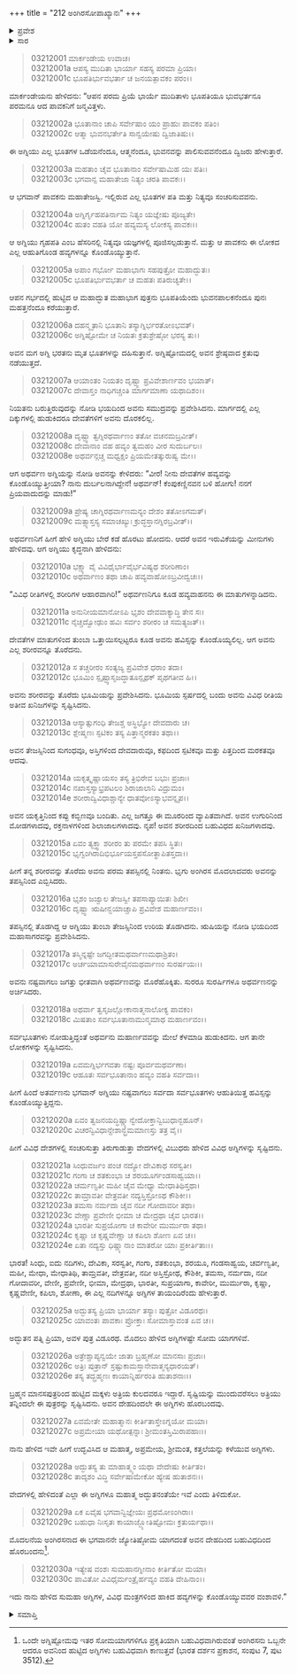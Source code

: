 +++
title = "212 ಅಂಗಿರಸೋಪಾಖ್ಯಾನಃ"
+++

<details><summary>ಪ್ರವೇಶ</summary>


।।   ಓಂ ಓಂ ನಮೋ ನಾರಾಯಣಾಯ।।   ಶ್ರೀ ವೇದವ್ಯಾಸಾಯ ನಮಃ ।।

ಶ್ರೀ ಕೃಷ್ಣದ್ವೈಪಾಯನ ವೇದವ್ಯಾಸ ವಿರಚಿತ  

**ಶ್ರೀ ಮಹಾಭಾರತ**

**ಆರಣ್ಯಕ ಪರ್ವ**

**ಮಾರ್ಕಂಡೇಯಸಮಸ್ಯಾ ಪರ್ವ**

**ಅಧ್ಯಾಯ 212**

</details>


<details><summary>ಸಾರ</summary>

ಅಗ್ನಿಯು ನೀರನ್ನು ಪ್ರವೇಶಿಸಿದುದು, ಪುನಃ ಅಥರ್ವಾಂಗಿರಸನ ಮೂಲಕ ಪ್ರಕಟವಾದುದು (1-30).

</details>


> 03212001 ಮಾರ್ಕಂಡೇಯ ಉವಾಚ।  
03212001a ಆಪಸ್ಯ ಮುದಿತಾ ಭಾರ್ಯಾ ಸಹಸ್ಯ ಪರಮಾ ಪ್ರಿಯಾ।  
03212001c ಭೂಪತಿರ್ಭುವಭರ್ತಾ ಚ ಜನಯತ್ಪಾವಕಂ ಪರಂ।।

ಮಾರ್ಕಂಡೇಯನು ಹೇಳಿದನು: “ಆಪನ ಪರಮ ಪ್ರಿಯೆ ಭಾರ್ಯೆ ಮುದಿತಾಳು ಭೂಪತಿಯೂ ಭುವಭರ್ತನೂ ಪರಮನೂ ಆದ ಪಾವಕನಿಗೆ ಜನ್ಮವಿತ್ತಳು.

> 03212002a ಭೂತಾನಾಂ ಚಾಪಿ ಸರ್ವೇಷಾಂ ಯಂ ಪ್ರಾಹುಃ ಪಾವಕಂ ಪತಿಂ।  
03212002c ಆತ್ಮಾ ಭುವನಭರ್ತೇತಿ ಸಾನ್ವಯೇಷು ದ್ವಿಜಾತಿಷು।।

ಈ ಅಗ್ನಿಯು ಎಲ್ಲ ಭೂತಗಳ ಒಡೆಯನೆಂದೂ, ಆತ್ಮನೆಂದೂ, ಭುವನವನ್ನು ಪಾಲಿಸುವವನೆಂದೂ ದ್ವಿಜರು ಹೇಳುತ್ತಾರೆ.

> 03212003a ಮಹತಾಂ ಚೈವ ಭೂತಾನಾಂ ಸರ್ವೇಷಾಮಿಹ ಯಃ ಪತಿಃ।  
03212003c ಭಗವಾನ್ಸ ಮಹಾತೇಜಾ ನಿತ್ಯಂ ಚರತಿ ಪಾವಕಃ।।

ಆ ಭಗವಾನ್ ಪಾವಕನು ಮಹಾತೇಜಸ್ವಿ. ಇಲ್ಲಿರುವ ಎಲ್ಲ ಭೂತಗಳ ಪತಿ ಮತ್ತು ನಿತ್ಯವೂ ಸಂಚರಿಸುವವನು.

> 03212004a ಅಗ್ನಿರ್ಗೃಹಪತಿರ್ನಾಮ ನಿತ್ಯಂ ಯಜ್ಞೇಷು ಪೂಜ್ಯತೇ।  
03212004c ಹುತಂ ವಹತಿ ಯೋ ಹವ್ಯಮಸ್ಯ ಲೋಕಸ್ಯ ಪಾವಕಃ।।

ಆ ಅಗ್ನಿಯು ಗೃಹಪತಿ ಎಂಬ ಹೆಸರಿನಲ್ಲಿ ನಿತ್ಯವೂ ಯಜ್ಞಗಳಲ್ಲಿ ಪೂಜಿಸಲ್ಪಡುತ್ತಾನೆ. ಮತ್ತು ಆ ಪಾವಕನು ಈ ಲೋಕದ ಎಲ್ಲ ಆಹುತಿಗೊಂಡ ಹವ್ಯಗಳನ್ನೂ ಕೊಂಡೊಯ್ಯುತ್ತಾನೆ.

> 03212005a ಅಪಾಂ ಗರ್ಭೋ ಮಹಾಭಾಗಃ ಸಹಪುತ್ರೋ ಮಹಾದ್ಭುತಃ।   
03212005c ಭೂಪತಿರ್ಭುವಭರ್ತಾ ಚ ಮಹತಃ ಪತಿರುಚ್ಯತೇ।।

ಆಪನ ಗರ್ಭದಲ್ಲಿ ಹುಟ್ಟಿದ ಆ ಮಹಾದ್ಭುತ ಮಹಾಭಾಗ ಪುತ್ರನು ಭೂಪತಿಯೆಂದು ಭುವನಪಾಲಕನೆಂದೂ ಪುನಃ ಮಹತ್ತನೆಂದೂ ಕರೆಯುತ್ತಾರೆ.

> 03212006a ದಹನ್ಮೃತಾನಿ ಭೂತಾನಿ ತಸ್ಯಾಗ್ನಿರ್ಭರತೋಽಭವತ್।  
03212006c ಅಗ್ನಿಷ್ಟೋಮೇ ಚ ನಿಯತಃ ಕ್ರತುಶ್ರೇಷ್ಠೋ ಭರಸ್ಯ ತು।।

ಅವನ ಮಗ ಅಗ್ನಿ ಭರತನು ಮೃತ ಭೂತಗಳನ್ನು ದಹಿಸುತ್ತಾನೆ. ಅಗ್ನಿಷ್ಟೋಮದಲ್ಲಿ ಅವನ ಶ್ರೇಷ್ಠವಾದ ಕ್ರತುವು ನಡೆಯುತ್ತದೆ.

> 03212007a ಆಯಾಂತಂ ನಿಯತಂ ದೃಷ್ಟ್ವಾ ಪ್ರವಿವೇಶಾರ್ಣವಂ ಭಯಾತ್।  
03212007c ದೇವಾಸ್ತಂ ನಾಧಿಗಚ್ಚಂತಿ ಮಾರ್ಗಮಾಣಾ ಯಥಾದಿಶಂ।।

ನಿಯತನು ಬರುತ್ತಿರುವುದನ್ನು ನೋಡಿ ಭಯದಿಂದ ಅವನು ಸಮುದ್ರವನ್ನು ಪ್ರವೇಶಿಸಿದನು. ಮಾರ್ಗದಲ್ಲಿ ಎಲ್ಲ ದಿಕ್ಕುಗಳಲ್ಲಿ ಹುಡುಕಿದರೂ ದೇವತೆಗಳಿಗೆ ಅವನು ದೊರಕಲಿಲ್ಲ.

> 03212008a ದೃಷ್ಟ್ವಾ ತ್ವಗ್ನಿರಥರ್ವಾಣಂ ತತೋ ವಚನಮಬ್ರವೀತ್।  
03212008c ದೇವಾನಾಂ ವಹ ಹವ್ಯಂ ತ್ವಮಹಂ ವೀರ ಸುದುರ್ಬಲಃ।  
03212008e ಅಥರ್ವನ್ಗಚ್ಚ ಮಧ್ವಕ್ಷಂ ಪ್ರಿಯಮೇತತ್ಕುರುಷ್ವ ಮೇ।।

ಆಗ ಅಥರ್ವಣ ಅಗ್ನಿಯನ್ನು ನೋಡಿ ಅವನನ್ನು ಕೇಳಿದರು: “ವೀರ! ನೀನು ದೇವತೆಗಳ ಹವ್ಯವನ್ನು ಕೊಂಡೊಯ್ಯುತ್ತೀಯಾ? ನಾನು ದುರ್ಬಲನಾಗಿದ್ದೇನೆ! ಅಥರ್ವನ್! ಕೆಂಪುಕಣ್ಣಿನವನ ಬಳಿ ಹೋಗು! ನನಗೆ ಪ್ರಿಯವಾದುದನ್ನು ಮಾಡು!”

> 03212009a ಪ್ರೇಷ್ಯ ಚಾಗ್ನಿರಥರ್ವಾಣಮನ್ಯಂ ದೇಶಂ ತತೋಽಗಮತ್।  
03212009c ಮತ್ಸ್ಯಾಸ್ತಸ್ಯ ಸಮಾಚಖ್ಯುಃ ಕ್ರುದ್ಧಸ್ತಾನಗ್ನಿರಬ್ರವೀತ್।।

ಅಥರ್ವಣನಿಗೆ ಹೀಗೆ ಹೇಳಿ ಅಗ್ನಿಯು ಬೇರೆ ಕಡೆ ಹೊರಟು ಹೋದನು. ಆದರೆ ಅವನ ಇರುವಿಕೆಯನ್ನು ಮೀನುಗಳು ಹೇಳಿದವು. ಆಗ ಅಗ್ನಿಯು ಕೃದ್ಧನಾಗಿ ಹೇಳಿದನು:

> 03212010a ಭಕ್ಷ್ಯಾ ವೈ ವಿವಿಧೈರ್ಭಾವೈರ್ಭವಿಷ್ಯಥ ಶರೀರಿಣಾಂ।  
03212010c ಅಥರ್ವಾಣಂ ತಥಾ ಚಾಪಿ ಹವ್ಯವಾಹೋಽಬ್ರವೀದ್ವಚಃ।।

“ವಿವಿಧ ರೀತಿಗಳಲ್ಲಿ ಶರೀರಿಗಳ ಆಹಾರವಾಗಿರಿ!” ಅಥರ್ವಣನಿಗೂ ಕೂಡ ಹವ್ಯವಾಹನನು ಈ ಮಾತುಗಳನ್ನಾಡಿದನು.

> 03212011a ಅನುನೀಯಮಾನೋಽಪಿ ಭೃಶಂ ದೇವವಾಕ್ಯಾದ್ಧಿ ತೇನ ಸಃ।  
03212011c ನೈಚ್ಚದ್ವೋಢುಂ ಹವಿಃ ಸರ್ವಂ ಶರೀರಂ ಚ ಸಮತ್ಯಜತ್।।

ದೇವತೆಗಳ ಮಾತುಗಳಿಂದ ತುಂಬಾ ಒತ್ತಾಯಿಸಲ್ಪಟ್ಟರೂ ಕೂಡ ಅವನು ಹವಿಸ್ಸನ್ನು ಕೊಂಡೊಯ್ಯಲಿಲ್ಲ. ಆಗ ಅವನು ಎಲ್ಲ ಶರೀರವನ್ನೂ ತೊರೆದನು.

> 03212012a ಸ ತಚ್ಚರೀರಂ ಸಂತ್ಯಜ್ಯ ಪ್ರವಿವೇಶ ಧರಾಂ ತದಾ।  
03212012c ಭೂಮಿಂ ಸ್ಪೃಷ್ಟ್ವಾಸೃಜದ್ಧಾತೂನ್ಪೃಥಕ್ ಪೃಥಗತೀವ ಹಿ।।

ಅವನು ಶರೀರವನ್ನು ತೊರೆದು ಭೂಮಿಯನ್ನು ಪ್ರವೇಶಿಸಿದನು. ಭೂಮಿಯ ಸ್ಪರ್ಷದಲ್ಲಿ ಬಂದು ಅವನು ವಿವಿಧ ರೀತಿಯ ಅತೀವ ಖನಿಜಗಳನ್ನು ಸೃಷ್ಟಿಸಿದನು.

> 03212013a ಆಸ್ಯಾತ್ಸುಗಂಧಿ ತೇಜಶ್ಚ ಅಸ್ಥಿಭ್ಯೋ ದೇವದಾರು ಚ।  
03212013c ಶ್ಲೇಷ್ಮಣಃ ಸ್ಫಟಿಕಂ ತಸ್ಯ ಪಿತ್ತಾನ್ಮರಕತಂ ತಥಾ।।

ಅವನ ತೇಜಸ್ಸಿನಿಂದ ಸುಗಂಧವೂ, ಅಸ್ತಿಗಳಿಂದ ದೇವದಾರುವೂ, ಕಫದಿಂದ ಸ್ಪಟಿಕವೂ ಮತ್ತು ಪಿತ್ತದಿಂದ ಮರಕತವೂ ಆದವು.

> 03212014a ಯಕೃತ್ಕೃಷ್ಣಾಯಸಂ ತಸ್ಯ ತ್ರಿಭಿರೇವ ಬಭುಃ ಪ್ರಜಾಃ।  
03212014c ನಖಾಸ್ತಸ್ಯಾಭ್ರಪಟಲಂ ಶಿರಾಜಾಲಾನಿ ವಿದ್ರುಮಂ।  
03212014e ಶರೀರಾದ್ವಿವಿಧಾಶ್ಚಾನ್ಯೇ ಧಾತವೋಽಸ್ಯಾಭವನ್ನೃಪ।।

ಅವನ ಯಕೃತ್ತಿನಿಂದ ಕಪ್ಪು ಕಬ್ಬಿಣವೂ ಬಂದಿತು. ಎಲ್ಲ ಜಗತ್ತೂ ಈ ಮೂರರಿಂದ ವ್ಯಾಪಿತವಾಗಿದೆ. ಅವನ ಉಗುರಿನಿಂದ ಮೋಡಗಳಾದವು, ರಕ್ತನಾಳಗಳಿಂದ ಶಿಲಾಜಾಲಗಳಾದವು. ನೃಪ! ಅವನ ಶರೀರದಿಂದ ಬಹುವಿಧದ ಖನಿಜಗಳಾದವು.

> 03212015a ಏವಂ ತ್ಯಕ್ತ್ವಾ ಶರೀರಂ ತು ಪರಮೇ ತಪಸಿ ಸ್ಥಿತಃ।   
03212015c ಭೃಗ್ವಂಗಿರಾದಿಭಿರ್ಭೂಯಸ್ತಪಸೋತ್ಥಾಪಿತಸ್ತದಾ।।

ಹೀಗೆ ತನ್ನ ಶರೀರವನ್ನು ತೊರೆದು ಅವನು ಪರಮ ತಪಸ್ಸಿನಲ್ಲಿ ನಿಂತನು. ಭೃಗು ಅಂಗಿರಸ ಮೊದಲಾದವರು ಅವನನ್ನು ತಪಸ್ಸಿನಿಂದ ಎಬ್ಬಿಸಿದರು.

> 03212016a ಭೃಶಂ ಜಜ್ವಾಲ ತೇಜಸ್ವೀ ತಪಸಾಪ್ಯಾಯಿತಃ ಶಿಖೀ।  
03212016c ದೃಷ್ಟ್ವಾ ಋಷೀನ್ಭಯಾಚ್ಚಾಪಿ ಪ್ರವಿವೇಶ ಮಹಾರ್ಣವಂ।।

ತಪಸ್ಸಿನಲ್ಲಿ ತೊಡಗಿದ್ದ ಆ ಅಗ್ನಿಯು ತುಂಬಾ ತೇಜಸ್ಸಿನಿಂದ ಉರಿಯ ತೊಡಗಿದನು. ಋಷಿಯನ್ನು ನೋಡಿ ಭಯದಿಂದ ಮಹಾಸಾಗರವನ್ನು ಪ್ರವೇಶಿಸಿದನು.

> 03212017a ತಸ್ಮಿನ್ನಷ್ಟೇ ಜಗದ್ಭೀತಮಥರ್ವಾಣಮಥಾಶ್ರಿತಂ।  
03212017c ಅರ್ಚಯಾಮಾಸುರೇವೈನಮಥರ್ವಾಣಂ ಸುರರ್ಷಯಃ।।

ಅವನು ನಷ್ಟವಾಗಲು ಜಗತ್ತು ಭೀತವಾಗಿ ಅಥರ್ವಣವನ್ನು ಮೊರೆಹೊಕ್ಕಿತು. ಸುರರೂ ಸುರರ್ಷಿಗಳೂ ಅಥರ್ವಣನನ್ನು ಅರ್ಚಿಸಿದರು.

> 03212018a ಅಥರ್ವಾ ತ್ವಸೃಜಲ್ಲೋಕಾನಾತ್ಮನಾಲೋಕ್ಯ ಪಾವಕಂ।  
03212018c ಮಿಷತಾಂ ಸರ್ವಭೂತಾನಾಮುನ್ಮಮಾಥ ಮಹಾರ್ಣವಂ।।

ಸರ್ವಭೂತಗಳು ನೋಡುತ್ತಿದ್ದಂತೆ ಅಥರ್ವನು ಮಹಾರ್ಣವವನ್ನು ಮೇಲೆ ಕೆಳಮಾಡಿ ಹುಡುಕಿದನು. ಆಗ ತಾನೇ ಲೋಕಗಳನ್ನು ಸೃಷ್ಟಿಸಿದನು.

> 03212019a ಏವಮಗ್ನಿರ್ಭಗವತಾ ನಷ್ಟಃ ಪೂರ್ವಮಥರ್ವಣಾ।   
03212019c ಆಹೂತಃ ಸರ್ವಭೂತಾನಾಂ ಹವ್ಯಂ ವಹತಿ ಸರ್ವದಾ।।

ಹೀಗೆ ಹಿಂದೆ ಅತರ್ವಣನು ಭಗವಾನ್ ಅಗ್ನಿಯು ನಷ್ಟವಾಗಲು ಸರ್ವದಾ ಸರ್ವಭೂತಗಳು ಆಹುತಿಯಿತ್ತ ಹವಿಸ್ಸನ್ನು ಕೊಂಡೊಯ್ಯುತ್ತಿದ್ದನು.

> 03212020a ಏವಂ ತ್ವಜನಯದ್ಧಿಷ್ಣ್ಯಾನ್ವೇದೋಕ್ತಾನ್ವಿಬುಧಾನ್ಬಹೂನ್।  
03212020c ವಿಚರನ್ವಿವಿಧಾನ್ದೇಶಾನ್ಭ್ರಮಮಾಣಸ್ತು ತತ್ರ ವೈ।।

ಹೀಗೆ ವಿವಿಧ ದೇಶಗಳಲ್ಲಿ ಸಂಚರಿಸುತ್ತಾ ತಿರುಗಾಡುತ್ತಾ ವೇದಗಳಲ್ಲಿ ವಿಬುಧರು ಹೇಳಿದ ವಿವಿಧ ಅಗ್ನಿಗಳನ್ನು ಸೃಷ್ಟಿದನು.

> 03212021a ಸಿಂಧುವರ್ಜಂ ಪಂಚ ನದ್ಯೋ ದೇವಿಕಾಥ ಸರಸ್ವತೀ।  
03212021c ಗಂಗಾ ಚ ಶತಕುಂಭಾ ಚ ಶರಯೂರ್ಗಂಡಸಾಹ್ವಯಾ।।  
03212022a ಚರ್ಮಣ್ವತೀ ಮಹೀ ಚೈವ ಮೇಧ್ಯಾ ಮೇಧಾತಿಥಿಸ್ತಥಾ।   
03212022c ತಾಮ್ರಾವತೀ ವೇತ್ರವತೀ ನದ್ಯಸ್ತಿಸ್ರೋಽಥ ಕೌಶಿಕೀ।।  
03212023a ತಮಸಾ ನರ್ಮದಾ ಚೈವ ನದೀ ಗೋದಾವರೀ ತಥಾ।  
03212023c ವೇಣ್ಣಾ ಪ್ರವೇಣೀ ಭೀಮಾ ಚ ಮೇದ್ರಥಾ ಚೈವ ಭಾರತ।।   
03212024a ಭಾರತೀ ಸುಪ್ರಯೋಗಾ ಚ ಕಾವೇರೀ ಮುರ್ಮುರಾ ತಥಾ।  
03212024c ಕೃಷ್ಣಾ ಚ ಕೃಷ್ಣವೇಣ್ಣಾ ಚ ಕಪಿಲಾ ಶೋಣ ಏವ ಚ।।  
03212024e ಏತಾ ನದ್ಯಸ್ತು ಧಿಷ್ಣ್ಯಾನಾಂ ಮಾತರೋ ಯಾಃ ಪ್ರಕೀರ್ತಿತಾಃ।।

ಭಾರತ! ಸಿಂಧು, ಐದು ನದಿಗಳು, ದೇವಿಕಾ, ಸರಸ್ವತೀ, ಗಂಗಾ, ಶತಕುಂಭಾ, ಶರಯೂ, ಗಂಡಸಾಹ್ವಯ, ಚರ್ವಣ್ವತೀ, ಮಹೀ, ಮೇಧಾ, ಮೇಧಾತಿಥಿ, ತಾಮ್ರವತೀ, ವೇತ್ರವತೀ, ನದೀ ಅಸ್ತಿಸ್ರೋಥ, ಕೌಶಿಕೀ, ತಮಸಾ, ನರ್ಮದಾ, ನದೀ ಗೋದಾವರೀ, ವೇಣೀ, ಪ್ರವೇಣೀ, ಭೀಮಾ, ಮೇದ್ರಥಾ, ಭಾರತೀ, ಸುಪ್ರಯಾಗಾ, ಕಾವೇರೀ, ಮುರ್ಮುರಾ, ಕೃಷ್ಣಾ, ಕೃಷ್ಣವೇಣೀ, ಕಪಿಲಾ, ಶೋಣಾ, ಈ ಎಲ್ಲ ನದಿಗಳನ್ನೂ ಅಗ್ನಿಗಳ ತಾಯಂದಿರೆಂದು ಹೇಳುತ್ತಾರೆ.

> 03212025a ಅದ್ಭುತಸ್ಯ ಪ್ರಿಯಾ ಭಾರ್ಯಾ ತಸ್ಯಾಃ ಪುತ್ರೋ ವಿಡೂರಥಃ।  
03212025c ಯಾವಂತಃ ಪಾವಕಾಃ ಪ್ರೋಕ್ತಾಃ ಸೋಮಾಸ್ತಾವಂತ ಏವ ಚ।।

ಅದ್ಭುತನ ಪತ್ನಿ ಪ್ರಿಯಾ, ಅವಳ ಪುತ್ರ ವಿಡೂರಥ. ಮೊದಲು ಹೇಳಿದ ಅಗ್ನಿಗಳಷ್ಟೇ ಸೋಮ ಯಾಗಗಳಿವೆ.

> 03212026a ಅತ್ರೇಶ್ಚಾಪ್ಯನ್ವಯೇ ಜಾತಾ ಬ್ರಹ್ಮಣೋ ಮಾನಸಾಃ ಪ್ರಜಾಃ।  
03212026c ಅತ್ರಿಃ ಪುತ್ರಾನ್ ಸ್ರಷ್ಟುಕಾಮಸ್ತಾನೇವಾತ್ಮನ್ಯಧಾರಯತ್।  
03212026e ತಸ್ಯ ತದ್ಬ್ರಹ್ಮಣಃ ಕಾಯಾನ್ನಿರ್ಹರಂತಿ ಹುತಾಶನಾಃ।।

ಬ್ರಹ್ಮನ ಮಾನಸಪುತ್ರರಿಂದ ಹುಟ್ಟಿದ ಮಕ್ಕಳು ಅತ್ರಿಯ ಕುಲದವರೂ ಇದ್ದಾರೆ. ಸೃಷ್ಟಿಯನ್ನು ಮುಂದುವರೆಸಲು ಅತ್ರಿಯು ತನ್ನಿಂದಲೇ ಈ ಪುತ್ರರನ್ನು ಸೃಷ್ಟಿಸಿದನು. ಅವನ ದೇಹದಿಂದಲೇ ಈ ಅಗ್ನಿಗಳು ಹೊರಬಂದವು.

> 03212027a ಏವಮೇತೇ ಮಹಾತ್ಮಾನಃ ಕೀರ್ತಿತಾಸ್ತೇಽಗ್ನಯೋ ಮಯಾ।  
03212027c ಅಪ್ರಮೇಯಾ ಯಥೋತ್ಪನ್ನಾಃ ಶ್ರೀಮಂತಸ್ತಿಮಿರಾಪಹಾಃ।।

ನಾನು ಹೇಳಿದ ಇವೇ ಹೀಗೆ ಉದ್ಭವಿಸಿದ ಆ ಮಹಾತ್ಮ, ಅಪ್ರಮೇಯ, ಶ್ರೀಮಂತ, ಕತ್ತಲೆಯನ್ನು ಕಳೆಯುವ ಅಗ್ನಿಗಳು.

> 03212028a ಅದ್ಭುತಸ್ಯ ತು ಮಾಹಾತ್ಮ್ಯಂ ಯಥಾ ವೇದೇಷು ಕೀರ್ತಿತಂ।  
03212028c ತಾದೃಶಂ ವಿದ್ಧಿ ಸರ್ವೇಷಾಮೇಕೋ ಹ್ಯೇಷ ಹುತಾಶನಃ।।

ವೇದಗಳಲ್ಲಿ ಹೇಳಿದಂತೆ ಎಲ್ಲಾ ಈ ಅಗ್ನಿಗಳೂ ಮಹಾತ್ಮ ಅದ್ಭುತನಂತೆಯೇ ಇವೆ ಎಂದು ತಿಳಿದುಕೋ.

> 03212029a ಏಕ ಏವೈಷ ಭಗವಾನ್ವಿಜ್ಞೇಯಃ ಪ್ರಥಮೋಽಂಗಿರಾಃ।  
03212029c ಬಹುಧಾ ನಿಃಸೃತಃ ಕಾಯಾಜ್ಜ್ಯೋತಿಷ್ಟೋಮಃ ಕ್ರತುರ್ಯಥಾ।।

ಮೊದಲನೆಯ ಅಂಗಿರಸನಾದ ಈ ಭಗವಾನನೇ ಜ್ಯೋತಿಷ್ಠೋಮ ಯಾಗದಂತೆ ಅವನ ದೇಹದಿಂದ ಬಹುವಿಧದಿಂದ ಹೊರಬಂದನು[^1].

> 03212030a ಇತ್ಯೇಷ ವಂಶಃ ಸುಮಹಾನಗ್ನೀನಾಂ ಕೀರ್ತಿತೋ ಮಯಾ।  
03212030c ಪಾವಿತೋ ವಿವಿಧೈರ್ಮಂತ್ರೈರ್ಹವ್ಯಂ ವಹತಿ ದೇಹಿನಾಂ।।

ಇದು ನಾನು ಹೇಳಿದ ಸುಮಹಾ ಅಗ್ನಿಗಳ, ವಿವಿಧ ಮಂತ್ರಗಳಿಂದ ಹಾಕಿದ ಹವ್ಯಗಳನ್ನು ಕೊಂಡೊಯ್ಯುವವರ ವಂಶಾವಳಿ.”


<details><summary>ಸಮಾಪ್ತಿ</summary>


ಇತಿ ಶ್ರೀ ಮಹಾಭಾರತೇ ಆರಣ್ಯಕ ಪರ್ವಣಿ ಮಾರ್ಕಂಡೇಯಸಮಸ್ಯಾ ಪರ್ವಣಿ ಅಂಗಿರಸೋಪಾಖ್ಯಾನೇ ಅಗ್ನಿಸಮುದ್ಭವೇ ದ್ವಾದಶಾಧಿಕದ್ವಿಶತತಮೋಽಧ್ಯಾಯಃ।  
ಇದು ಮಹಾಭಾರತದ ಆರಣ್ಯಕ ಪರ್ವದಲ್ಲಿ ಮಾರ್ಕಂಡೇಯಸಮಸ್ಯಾ ಪರ್ವದಲ್ಲಿ ಅಂಗಿರಸೋಪಾಖ್ಯಾನದಲ್ಲಿ ಅಗ್ನಿಸಮುದ್ಭವದಲ್ಲಿ ಇನ್ನೂರಾಹನ್ನೆರಡನೆಯ ಅಧ್ಯಾಯವು.


</details>

[^1]: ಒಂದೇ ಅಗ್ನಿಷ್ಟೋಮವು ಇತರ ಸೋಮಯಾಗಗಳಿಗೂ ಪ್ರಕೃತಿಯಾಗಿ ಬಹುವಿಧವಾಗಿರುವಂತೆ ಅಂಗಿರಸನು ಒಬ್ಬನೇ ಆದರೂ ಅವನಿಂದ ಹುಟ್ಟಿದ ಅಗ್ನಿಗಳು ಬಹುವಿಧವಾಗಿ ಕಾಣುತ್ತವೆ (ಭಾರತ ದರ್ಶನ ಪ್ರಕಾಶನ, ಸಂಪುಟ 7, ಪುಟ 3512).

